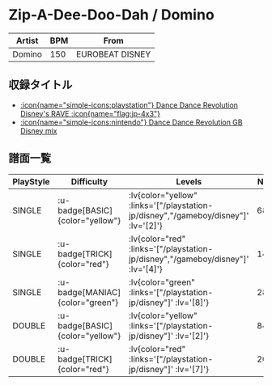 # Zip-A-Dee-Doo-Dah / Domino

|Artist|BPM|From|
|------|---|----|
|Domino|150|EUROBEAT DISNEY|

## 収録タイトル

- [ :icon{name="simple-icons:playstation"} Dance Dance Revolution Disney's RAVE :icon{name="flag:jp-4x3"} ](/playstation-jp/disney)
- [ :icon{name="simple-icons:nintendo"} Dance Dance Revolution GB Disney mix](/gameboy/disney)

## 譜面一覧

|PlayStyle|Difficulty|Levels|Notes|Movie|
|---------|----------|------|-----|-----|
|SINGLE| :u-badge[BASIC]{color="yellow"} | :lv{color="yellow" :links='["/playstation-jp/disney","/gameboy/disney"]' :lv='[2]'} |68/0||
|SINGLE| :u-badge[TRICK]{color="red"} | :lv{color="red" :links='["/playstation-jp/disney","/gameboy/disney"]' :lv='[4]'} |144/0||
|SINGLE| :u-badge[MANIAC]{color="green"} | :lv{color="green" :links='["/playstation-jp/disney"]' :lv='[8]'} |280/0||
|DOUBLE| :u-badge[BASIC]{color="yellow"} | :lv{color="yellow" :links='["/playstation-jp/disney"]' :lv='[2]'} |84/0||
|DOUBLE| :u-badge[TRICK]{color="red"} | :lv{color="red" :links='["/playstation-jp/disney"]' :lv='[7]'} |205/0||
